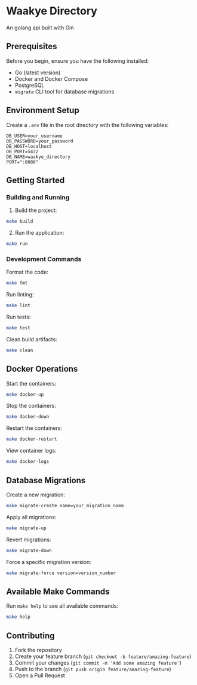 # Waakye Directory

An golang api built with Gin

## Prerequisites

Before you begin, ensure you have the following installed:
- Go (latest version)
- Docker and Docker Compose
- PostgreSQL
- `migrate` CLI tool for database migrations

## Environment Setup

Create a `.env` file in the root directory with the following variables:

```env
DB_USER=your_username
DB_PASSWORD=your_password
DB_HOST=localhost
DB_PORT=5432
DB_NAME=waakye_directory
PORT=":8080"
```

## Getting Started

### Building and Running

1. Build the project:
```bash
make build
```

2. Run the application:
```bash
make run
```

### Development Commands

Format the code:
```bash
make fmt
```

Run linting:
```bash
make lint
```

Run tests:
```bash
make test
```

Clean build artifacts:
```bash
make clean
```

## Docker Operations

Start the containers:
```bash
make docker-up
```

Stop the containers:
```bash
make docker-down
```

Restart the containers:
```bash
make docker-restart
```

View container logs:
```bash
make docker-logs
```

## Database Migrations

Create a new migration:
```bash
make migrate-create name=your_migration_name
```

Apply all migrations:
```bash
make migrate-up
```

Revert migrations:
```bash
make migrate-down
```

Force a specific migration version:
```bash
make migrate-force version=version_number
```

## Available Make Commands

Run `make help` to see all available commands:

```bash
make help
```

## Contributing

1. Fork the repository
2. Create your feature branch (`git checkout -b feature/amazing-feature`)
3. Commit your changes (`git commit -m 'Add some amazing feature'`)
4. Push to the branch (`git push origin feature/amazing-feature`)
5. Open a Pull Request
